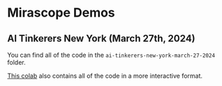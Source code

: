# Mirascope Demos

## AI Tinkerers New York (March 27th, 2024)

You can find all of the code in the `ai-tinkerers-new-york-march-27-2024` folder.

[This colab](https://colab.research.google.com/drive/1H9bBRuITKXDWJ86d5YLbQ4Q4Vi0I-zQY?usp=sharing) also contains all of the code in a more interactive format.
